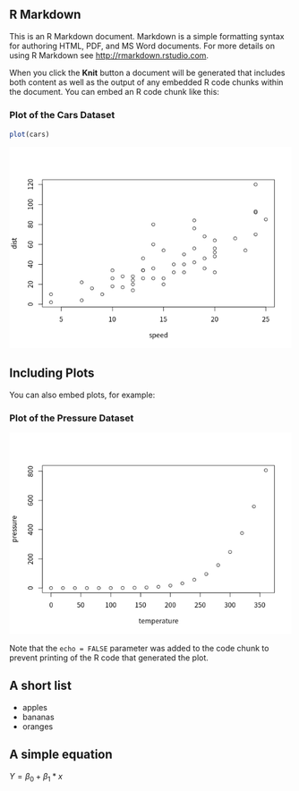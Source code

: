 R Markdown
----------

This is an R Markdown document. Markdown is a simple formatting syntax for authoring HTML, PDF, and MS Word documents. For more details on using R Markdown see <http://rmarkdown.rstudio.com>.

When you click the **Knit** button a document will be generated that includes both content as well as the output of any embedded R code chunks within the document. You can embed an R code chunk like this:

### Plot of the Cars Dataset

``` r
plot(cars)
```

![](githubmd_document_files/figure-markdown_github/cars-1.png)

Including Plots
---------------

You can also embed plots, for example:

### Plot of the Pressure Dataset

![](githubmd_document_files/figure-markdown_github/pressure-1.png)

Note that the `echo = FALSE` parameter was added to the code chunk to prevent printing of the R code that generated the plot.

A short list
------------

-   apples
-   bananas
-   oranges

A simple equation
-----------------

*Y* = *β*<sub>0</sub> + *β*<sub>1</sub> \* *x*
